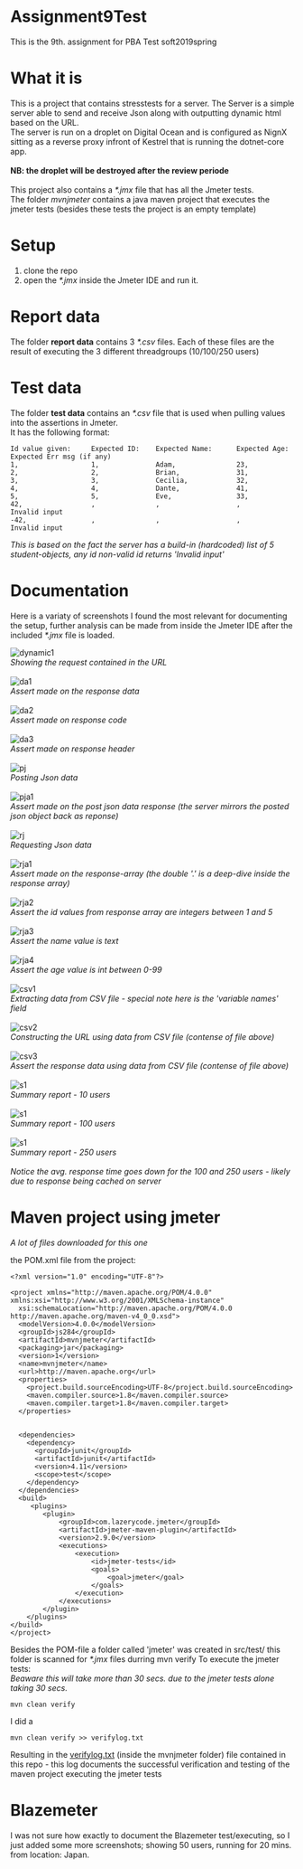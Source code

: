 # Assignment9Test
This is the 9th. assignment for PBA Test soft2019spring

# What it is
This is a project that contains stresstests for a server. The Server is a simple server able to send and receive Json along with outputting dynamic html based on the URL.<br>
The server is run on a droplet on Digital Ocean and is configured as NignX sitting as a reverse proxy infront of Kestrel that is running the dotnet-core app.<br>
<br>
<b>NB: the droplet will be destroyed after the review periode</b></br>
<br>
This project also contains a *\*.jmx* file that has all the Jmeter tests.<br>
The folder *mvnjmeter* contains a java maven project that executes the jmeter tests (besides these tests the project is an empty template)

# Setup
1) clone the repo
2) open the *\*.jmx* inside the Jmeter IDE and run it.

# Report data
The folder <b>report data</b> contains 3 *\*.csv* files. Each of these files are the result of executing the 3 different threadgroups (10/100/250 users)

# Test data
The folder <b>test data</b> contains an *\*.csv* file that is used when pulling values into the assertions in Jmeter.<br>
It has the following format:
````
Id value given:     Expected ID:    Expected Name:      Expected Age:     Expected Err msg (if any)
1,                  1,              Adam,               23,               
2,                  2,              Brian,              31,
3,                  3,              Cecilia,            32,
4,                  4,              Dante,              41,
5,                  5,              Eve,                33,
42,                 ,               ,                   ,                 Invalid input
-42,                ,               ,                   ,                 Invalid input
````
*This is based on the fact the server has a build-in (hardcoded) list of 5 student-objects, any id non-valid id returns 'Invalid input'*

# Documentation
Here is a variaty of screenshots I found the most relevant for documenting the setup, further analysis can be made from inside the Jmeter IDE after the included *\*.jmx* file is loaded.


![dynamic1](https://github.com/cph-js284/Assignment9Test/blob/master/Screenshots/DynamicHtml.png)<br>
*Showing the request contained in the URL*<br>
<br>
![da1](https://github.com/cph-js284/Assignment9Test/blob/master/Screenshots/DynamicHtml_assert1.png)<br>
*Assert made on the response data*<br>
<br>
![da2](https://github.com/cph-js284/Assignment9Test/blob/master/Screenshots/DynamicHtml_assert2.png)<br>
*Assert made on response code*<br>
<br>
![da3](https://github.com/cph-js284/Assignment9Test/blob/master/Screenshots/DynamicHtml_assert3.png)<br>
*Assert made on response header*<br>
<br>
![pj](https://github.com/cph-js284/Assignment9Test/blob/master/Screenshots/PostJson.png)<br>
*Posting Json data*<br>
<br>
![pja1](https://github.com/cph-js284/Assignment9Test/blob/master/Screenshots/PostJson_assert1.png)<br>
*Assert made on the post json data response (the server mirrors the posted json object back as reponse)*<br>
<br>
![rj](https://github.com/cph-js284/Assignment9Test/blob/master/Screenshots/ReceiveJson.png)<br>
*Requesting Json data*<br>
<br>
![rja1](https://github.com/cph-js284/Assignment9Test/blob/master/Screenshots/ReceiveJson_assert1.png)<br>
*Assert made on the response-array (the double '.' is a deep-dive inside the response array)*<br>
<br>
![rja2](https://github.com/cph-js284/Assignment9Test/blob/master/Screenshots/ReceiveJson_assert2.png)<br>
*Assert the id values from response array are integers between 1 and 5*<br>
<br>
![rja3](https://github.com/cph-js284/Assignment9Test/blob/master/Screenshots/ReceiveJson_assert3.png)<br>
*Assert the name value is text*<br>
<br>
![rja4](https://github.com/cph-js284/Assignment9Test/blob/master/Screenshots/ReceiveJson_assert4.png)<br>
*Assert the age value is int between 0-99*<br>
<br>
![csv1](https://github.com/cph-js284/Assignment9Test/blob/master/Screenshots/CSVdata.png)<br>
*Extracting data from CSV file - special note here is the 'variable names' field*<br>
<br>
![csv2](https://github.com/cph-js284/Assignment9Test/blob/master/Screenshots/CSVdata_dynamicHtml.png)<br>
*Constructing the URL using data from CSV file (contense of file above)*<br>
<br>
![csv3](https://github.com/cph-js284/Assignment9Test/blob/master/Screenshots/CSVdata_dynamicHtml_assert1.png)<br>
*Assert the response data using data from CSV file (contense of file above)*<br>
<br>
![s1](https://github.com/cph-js284/Assignment9Test/blob/master/Screenshots/report10.png)<br>
*Summary report - 10 users*<br>
<br>
![s1](https://github.com/cph-js284/Assignment9Test/blob/master/Screenshots/report100.png)<br>
*Summary report - 100 users*<br>
<br>
![s1](https://github.com/cph-js284/Assignment9Test/blob/master/Screenshots/report250.png)<br>
*Summary report - 250 users*<br>
<br>
*Notice the avg. response time goes down for the 100 and 250 users - likely due to response being cached on server*

# Maven project using jmeter
*A lot of files downloaded for this one*<br>

the POM.xml file from the project:
```
<?xml version="1.0" encoding="UTF-8"?>

<project xmlns="http://maven.apache.org/POM/4.0.0" 
xmlns:xsi="http://www.w3.org/2001/XMLSchema-instance"
  xsi:schemaLocation="http://maven.apache.org/POM/4.0.0 
http://maven.apache.org/maven-v4_0_0.xsd">
  <modelVersion>4.0.0</modelVersion>
  <groupId>js284</groupId>
  <artifactId>mvnjmeter</artifactId>
  <packaging>jar</packaging>
  <version>1</version>
  <name>mvnjmeter</name>
  <url>http://maven.apache.org</url>
  <properties>
    <project.build.sourceEncoding>UTF-8</project.build.sourceEncoding>
    <maven.compiler.source>1.8</maven.compiler.source>
    <maven.compiler.target>1.8</maven.compiler.target>
  </properties>


  <dependencies>
    <dependency>
      <groupId>junit</groupId>
      <artifactId>junit</artifactId>
      <version>4.11</version>
      <scope>test</scope>
    </dependency>
  </dependencies>
  <build>
     <plugins>
        <plugin>
            <groupId>com.lazerycode.jmeter</groupId>
            <artifactId>jmeter-maven-plugin</artifactId>
            <version>2.9.0</version>
            <executions>
                <execution>
                    <id>jmeter-tests</id>
                    <goals>
                        <goal>jmeter</goal>
                    </goals>
                </execution>
            </executions>
        </plugin>
    </plugins>
</build>
</project>
```
Besides the POM-file a folder called 'jmeter' was created in src/test/ this folder is scanned for *\*.jmx* files durring mvn verify
To execute the jmeter tests:<br>
*Beaware this will take more than 30 secs. due to the jmeter tests alone taking 30 secs.*
```
mvn clean verify
```
I did a 
```
mvn clean verify >> verifylog.txt
```
Resulting in the [verifylog.txt](https://github.com/cph-js284/Assignment9Test/blob/master/mvnjmeter/verifylog.txt) (inside the mvnjmeter folder) file contained in this repo - this log documents the successful verification and testing of the maven project executing the jmeter tests

# Blazemeter
I was not sure how exactly to document the Blazemeter test/executing, so I just added some more screenshots; showing 50 users, running for 20 mins. from location: Japan.
